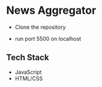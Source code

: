 # News Aggregator

* Clone the repository 

* run  port 5500 on localhost

## Tech Stack

* JavaScript
* HTML/CSS
